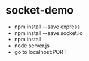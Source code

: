 # socket-demo
- npm install --save express
- npm install --save socket.io
- npm install
- node server.js
- go to localhost:PORT